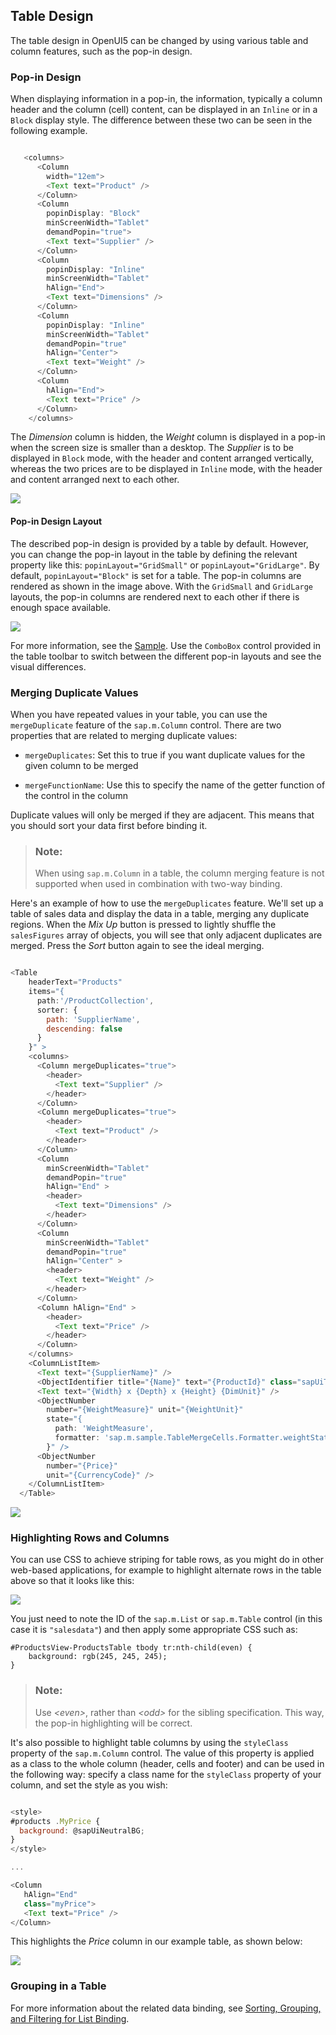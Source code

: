 <!-- loiod3234bc1b7b64af99a3d6990039f7eed -->

## Table Design

The table design in OpenUI5 can be changed by using various table and column features, such as the pop-in design.



### Pop-in Design

When displaying information in a pop-in, the information, typically a column header and the column \(cell\) content, can be displayed in an `Inline` or in a `Block` display style. The difference between these two can be seen in the following example.

```js

   <columns>
      <Column
        width="12em">
        <Text text="Product" />
      </Column>
      <Column
        popinDisplay: "Block"
        minScreenWidth="Tablet"
        demandPopin="true">
        <Text text="Supplier" />
      </Column>
      <Column
        popinDisplay: "Inline"
        minScreenWidth="Tablet"
        hAlign="End">
        <Text text="Dimensions" />
      </Column>
      <Column
        popinDisplay: "Inline"
        minScreenWidth="Tablet"
        demandPopin="true"
        hAlign="Center">
        <Text text="Weight" />
      </Column>
      <Column
        hAlign="End">
        <Text text="Price" />
      </Column>
    </columns>

```

The *Dimension* column is hidden, the *Weight* column is displayed in a pop-in when the screen size is smaller than a desktop. The *Supplier* is to be displayed in `Block` mode, with the header and content arranged vertically, whereas the two prices are to be displayed in `Inline` mode, with the header and content arranged next to each other.

![](images/loioec5a03af10ce4a289359b6f11307581f_LowRes.png)



#### Pop-in Design Layout

The described pop-in design is provided by a table by default. However, you can change the pop-in layout in the table by defining the relevant property like this: `popinLayout="GridSmall"` or `popinLayout="GridLarge"`. By default, `popinLayout="Block"` is set for a table. The pop-in columns are rendered as shown in the image above. With the `GridSmall` and `GridLarge` layouts, the pop-in columns are rendered next to each other if there is enough space available.

![](images/loio4b33c442ffda4e69b1fa5d14f2723921_LowRes.png)

For more information, see the [Sample](https://ui5.sap.com/#/entity/sap.m.Table/sample/sap.m.sample.Table). Use the `ComboBox` control provided in the table toolbar to switch between the different pop-in layouts and see the visual differences.



### Merging Duplicate Values

When you have repeated values in your table, you can use the `mergeDuplicate` feature of the `sap.m.Column` control. There are two properties that are related to merging duplicate values:

-   `mergeDuplicates`: Set this to true if you want duplicate values for the given column to be merged

-   `mergeFunctionName`: Use this to specify the name of the getter function of the control in the column


Duplicate values will only be merged if they are adjacent. This means that you should sort your data first before binding it.

> ### Note:  
> When using `sap.m.Column` in a table, the column merging feature is not supported when used in combination with two-way binding.

Here's an example of how to use the `mergeDuplicates` feature. We'll set up a table of sales data and display the data in a table, merging any duplicate regions. When the *Mix Up* button is pressed to lightly shuffle the `salesFigures` array of objects, you will see that only adjacent duplicates are merged. Press the *Sort* button again to see the ideal merging.

```js

<Table
    headerText="Products"
    items="{
      path:'/ProductCollection',
      sorter: {
        path: 'SupplierName',
        descending: false
      }
    }" >
    <columns>
      <Column mergeDuplicates="true">
        <header>
          <Text text="Supplier" />
        </header>
      </Column>
      <Column mergeDuplicates="true">
        <header>
          <Text text="Product" />
        </header>
      </Column>
      <Column
        minScreenWidth="Tablet"
        demandPopin="true"
        hAlign="End" >
        <header>
          <Text text="Dimensions" />
        </header>
      </Column>
      <Column
        minScreenWidth="Tablet"
        demandPopin="true"
        hAlign="Center" >
        <header>
          <Text text="Weight" />
        </header>
      </Column>
      <Column hAlign="End" >
        <header>
          <Text text="Price" />
        </header>
      </Column>
    </columns>
    <ColumnListItem>
      <Text text="{SupplierName}" />
      <ObjectIdentifier title="{Name}" text="{ProductId}" class="sapUiTinyMarginTopBottom" />
      <Text text="{Width} x {Depth} x {Height} {DimUnit}" />
      <ObjectNumber
        number="{WeightMeasure}" unit="{WeightUnit}"
        state="{
          path: 'WeightMeasure',
          formatter: 'sap.m.sample.TableMergeCells.Formatter.weightState'
        }" />
      <ObjectNumber
        number="{Price}"
        unit="{CurrencyCode}" />
    </ColumnListItem>
  </Table>

```

![](images/loio32ef8dc03ad44224994aeab8279bf5c6_LowRes.png)



### Highlighting Rows and Columns

You can use CSS to achieve striping for table rows, as you might do in other web-based applications, for example to highlight alternate rows in the table above so that it looks like this:

![](images/loioc15900388cb447fd96d2dbdaa264cb77_LowRes.png)

You just need to note the ID of the `sap.m.List` or `sap.m.Table` control \(in this case it is `"salesdata"`\) and then apply some appropriate CSS such as:

```
#ProductsView-ProductsTable tbody tr:nth-child(even) {
	background: rgb(245, 245, 245);
}

```

> ### Note:  
> Use *<even\>*, rather than *<odd\>* for the sibling specification. This way, the pop-in highlighting will be correct.

It's also possible to highlight table columns by using the `styleClass` property of the `sap.m.Column` control. The value of this property is applied as a class to the whole column \(header, cells and footer\) and can be used in the following way: specify a class name for the `styleClass` property of your column, and set the style as you wish:

```js

<style>
#products .MyPrice {
  background: @sapUiNeutralBG;
}
</style>

...

<Column
   hAlign="End"
   class="myPrice">
   <Text text="Price" />
</Column>

```

This highlights the *Price* column in our example table, as shown below:

![](images/loiod90af7b06b7b43e69ecfb9116b99da73_LowRes.png)



<a name="loiod3234bc1b7b64af99a3d6990039f7eed__section_qvp_n3z_z5b"/>

### Grouping in a Table

For more information about the related data binding, see [Sorting, Grouping, and Filtering for List Binding](../04_Essentials/sorting-grouping-and-filtering-for-list-binding-ec79a5d.md).

